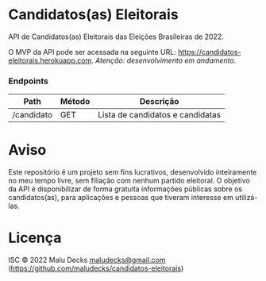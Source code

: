 # Candidatos(as) Eleitorais

API de Candidatos(as) Eleitorais das Eleições Brasileiras de 2022.

O MVP da API pode ser acessada na seguinte URL: https://candidatos-eleitorais.herokuapp.com. _Atenção: desenvolvimento em andamento._

### Endpoints

| Path       | Método | Descrição                        |
| ---------- | ------ | -------------------------------- |
| /candidato | GET    | Lista de candidatos e candidatas |

# Aviso

Este repositório é um projeto sem fins lucrativos, desenvolvido inteiramente no meu tempo livre, sem filiação com nenhum partido eleitoral. O objetivo da API é disponibilizar de forma gratuita informações públicas sobre os candidatos(as), para aplicações e pessoas que tiveram interesse em utilizá-las.

# Licença

ISC © 2022 Malu Decks maludecks@gmail.com (https://github.com/maludecks/candidatos-eleitorais)
